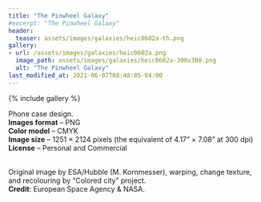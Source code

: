 ```yaml
---
title: "The Pinwheel Galaxy"
#excerpt: "The Pinwheel Galaxy"
header:
  teaser: assets/images/galaxies/heic0602a-th.png
gallery:
- url: /assets/images/galaxies/heic0602a.png
  image_path: assets/images/galaxies/heic0602a-300x300.png
  alt: "The Pinwheel Galaxy"
last_modified_at: 2021-06-07T08:48:05-04:00
---
```


{% include gallery %}

Phone case design.<br/>
**Images format** – PNG<br/>
**Color model** – CMYK<br/>
**Image size** – 1251 × 2124 pixels (the equivalent of 4.17” × 7.08” at 300 dpi)<br/>
**License** – Personal and Commercial<br/><br/>

Original image by ESA/Hubble (M. Kornmesser), warping, change texture, and recolouring by “Colored city” project.<br/>
**Credit**: European Space Agency & NASA.